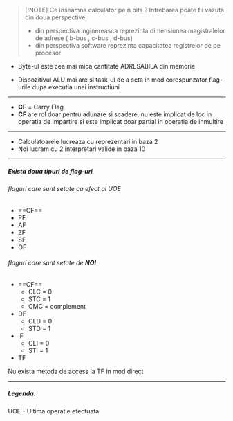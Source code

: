

> [!NOTE] Ce inseamna calculator pe n bits ?
> Intrebarea poate fii vazuta din doua perspective
> - din perspectiva inginereasca reprezinta dimensiunea magistralelor de adrese ( b-bus , c-bus , d-bus)
> - din perspectiva software reprezinta capacitatea registrelor de pe procesor

- Byte-ul este cea mai mica cantitate ADRESABILA din memorie

- Dispozitivul ALU mai are si task-ul de a seta in mod corespunzator flag-urile dupa executia unei instructiuni
***

- **CF** = Carry Flag
- **CF** are rol doar pentru adunare si scadere, nu este implicat de loc in operatia de impartire si este implicat doar partial in operatia de inmultire

***
- Calculatoarele lucreaza cu reprezentari in baza 2
- Noi lucram cu 2 interpretari valide in baza 10

***
##### Exista doua tipuri de flag-uri
###### flaguri care sunt setate ca efect al UOE
- ==CF==
- PF
- AF
- ZF
- SF
- OF
###### flaguri care sunt setate de **NOI**
- ==CF== 
	- CLC = 0
	- STC = 1
	- CMC = complement
- DF
	- CLD = 0
	- STD = 1
- IF
	- CLI = 0
	- STI = 1
- TF

Nu exista metoda de access la TF in mod direct
***
##### Legenda:
UOE - Ultima operatie efectuata

